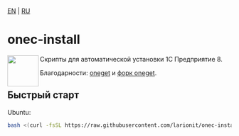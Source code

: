 [EN] | [RU]

[EN]: https://github.com/larionit/onec-install/blob/dev/README.md
[RU]: https://github.com/larionit/onec-install/blob/dev/ru/README.md

# onec-install

<img align="left" width="70" height="70" src="https://github.com/user-attachments/assets/c8a79cc2-07d3-4afd-a57e-4e43b0335921">

Скрипты для автоматической установки 1C Предприятие 8.

Благодарности: [oneget](https://github.com/v8platform/oneget) и [форк oneget](https://github.com/Pringlas/oneget).

## Быстрый старт

Ubuntu:

``` bash
bash <(curl -fsSL https://raw.githubusercontent.com/larionit/onec-install/dev/ru/setup.sh)
```
